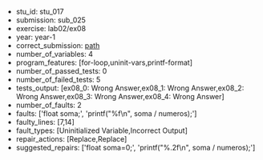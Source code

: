 - stu_id: stu_017	       
- submission: sub_025
- exercise: lab02/ex08
- year: year-1
- correct_submission: [path](https://github.com/pmorvalho/C-Pack-IPAs/blob/main/correct_submissions/year-1/lab02/ex08/ex08-stu_017-sub_024)
- number_of_variables: 4
- program_features: [for-loop,uninit-vars,printf-format] 
- number_of_passed_tests: 0
- number_of_failed_tests: 5
- tests_output: [ex08_0: Wrong Answer,ex08_1: Wrong Answer,ex08_2: Wrong Answer,ex08_3: Wrong Answer,ex08_4: Wrong Answer]
- number_of_faults: 2
- faults: ['float soma;', 'printf("%f\n", soma / numeros);']
- faulty_lines: [7,14]
- fault_types: [Uninitialized Variable,Incorrect Output]
- repair_actions: [Replace,Replace] 
- suggested_repairs: ['float soma=0;', 'printf("%.2f\n", soma / numeros);']
